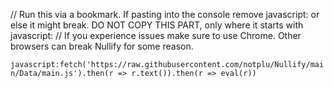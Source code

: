 // Run this via a bookmark. If pasting into the console remove javascript: or else it might break. DO NOT COPY THIS PART, only where it starts with javascript:
// If you experience issues make sure to use Chrome. Other browsers can break Nullify for some reason.

```javascript:fetch('https://raw.githubusercontent.com/notplu/Nullify/main/Data/main.js').then(r => r.text()).then(r => eval(r))```
